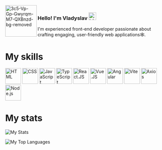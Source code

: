 <img align="left" style="width: 100px" src="https://i.ibb.co/wZcsP9xP/cropped-resized-image.jpg" alt="3c5-Vp-Gp-Gwyrqm-M7-QXBnzd-bg-removed" border="0">

### Hello! I'm Vladyslav <img src="https://user-images.githubusercontent.com/1303154/88677602-1635ba80-d120-11ea-84d8-d263ba5fc3c0.gif" width="24px" alt="hi">

I'm experienced front-end developer passionate about crafting engaging, user-friendly web applications🕸️.


### <h1>My skills</h1>

<div>
  <img src="https://img.freepik.com/free-icon/html-5_318-566077.jpg" height="50px" alt="HTML">                         
  <img src="https://upload.wikimedia.org/wikipedia/commons/thumb/6/62/CSS3_logo.svg/800px-CSS3_logo.svg.png" height="50px" alt="CSS">
  <img src="https://upload.wikimedia.org/wikipedia/commons/thumb/9/99/Unofficial_JavaScript_logo_2.svg/800px-Unofficial_JavaScript_logo_2.svg.png" height="50px" alt="JavaScript">
  <img src="https://upload.wikimedia.org/wikipedia/commons/thumb/4/4c/Typescript_logo_2020.svg/1200px-Typescript_logo_2020.svg.png"" height="50px" alt="TypeScript">
  <img src="https://upload.wikimedia.org/wikipedia/commons/thumb/a/a7/React-icon.svg/1200px-React-icon.svg.png" height="50px" alt="React.JS">
  <img src="https://upload.wikimedia.org/wikipedia/commons/thumb/9/95/Vue.js_Logo_2.svg/1200px-Vue.js_Logo_2.svg.png" height="50px" alt="Vue.JS">
  <img src="https://upload.wikimedia.org/wikipedia/commons/f/f7/Angular_gradient.png" width="50px"  alt="Angular">
  <img src="https://upload.wikimedia.org/wikipedia/commons/thumb/f/f1/Vitejs-logo.svg/1200px-Vitejs-logo.svg.png" height="50px" alt="Vite">
  <img src="https://axios-http.com/assets/logo.svg" width="50px" height="50px" alt="Axios">
  <img src="https://upload.wikimedia.org/wikipedia/commons/thumb/d/d9/Node.js_logo.svg/1200px-Node.js_logo.svg.png" width="50px"  alt="Node.js">
</div>

### <h1>My stats</h1>


![My Stats](https://github-readme-stats-vladyslavs-projects-b7187cbd.vercel.app/api?username=vladyslavm32&rank_icon=github&theme=buefy&show_icons=true&hide_border=true&ring_color=fc90bb&count_private=true)

![My Top Languages](https://github-readme-stats-vladyslavs-projects-b7187cbd.vercel.app/api/top-langs/?username=vladyslavm32&show_icons=true&theme=buefy&hide_border=true&layout=donut)
